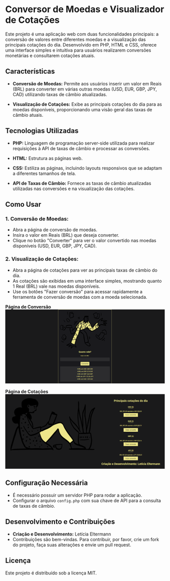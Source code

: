 # Conversor de Moedas e Visualizador de Cotações

Este projeto é uma aplicação web com duas funcionalidades principais: a conversão de valores entre diferentes moedas e a visualização das principais cotações do dia. Desenvolvido em PHP, HTML e CSS, oferece uma interface simples e intuitiva para usuários realizarem conversões monetárias e consultarem cotações atuais.

## Características

- **Conversão de Moedas:** Permite aos usuários inserir um valor em Reais (BRL) para converter em várias outras moedas (USD, EUR, GBP, JPY, CAD) utilizando taxas de câmbio atualizadas.

- **Visualização de Cotações:** Exibe as principais cotações do dia para as moedas disponíveis, proporcionando uma visão geral das taxas de câmbio atuais.

## Tecnologias Utilizadas

- **PHP:** Linguagem de programação server-side utilizada para realizar requisições à API de taxas de câmbio e processar as conversões.

- **HTML:** Estrutura as páginas web.

- **CSS:** Estiliza as páginas, incluindo layouts responsivos que se adaptam a diferentes tamanhos de tela.

- **API de Taxas de Câmbio:** Fornece as taxas de câmbio atualizadas utilizadas nas conversões e na visualização das cotações.

## Como Usar

### 1. Conversão de Moedas:

   - Abra a página de conversão de moedas.
   - Insira o valor em Reais (BRL) que deseja converter.
   - Clique no botão "Converter" para ver o valor convertido nas moedas disponíveis (USD, EUR, GBP, JPY, CAD).

### 2. Visualização de Cotações:

   - Abra a página de cotações para ver as principais taxas de câmbio do dia.
   - As cotações são exibidas em uma interface simples, mostrando quanto 1 Real (BRL) vale nas moedas disponíveis.
   - Use os botões "Fazer conversão" para acessar rapidamente a ferramenta de conversão de moedas com a moeda selecionada.

   **Página de Conversão**
   ![Página de Conversão](src/img/paginaconversao.png)

   **Página de Cotações**
   ![Página de Cotações](src/img/paginacotacao.png)

## Configuração Necessária

- É necessário possuir um servidor PHP para rodar a aplicação.
- Configurar o arquivo `config.php` com sua chave de API para a consulta de taxas de câmbio.

## Desenvolvimento e Contribuições

- **Criação e Desenvolvimento:** Letícia Eltermann
- Contribuições são bem-vindas. Para contribuir, por favor, crie um fork do projeto, faça suas alterações e envie um pull request.

## Licença

Este projeto é distribuído sob a licença MIT.
